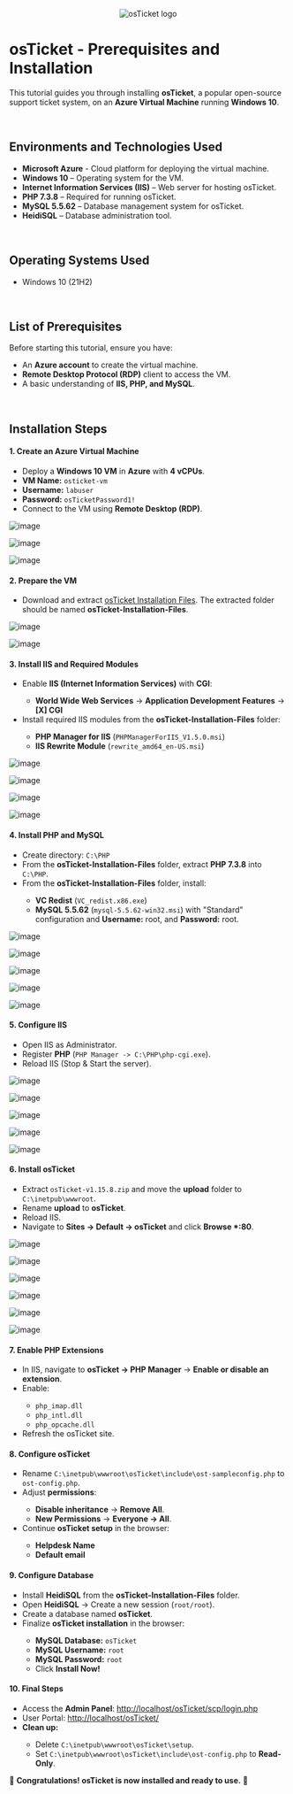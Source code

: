 <p align="center">
<img src="https://i.imgur.com/Clzj7Xs.png" alt="osTicket logo"/>
</p>

<h1>osTicket - Prerequisites and Installation</h1>
<p>This tutorial guides you through installing <strong>osTicket</strong>, a popular open-source support ticket system, on an <strong>Azure Virtual Machine</strong> running <strong>Windows 10</strong>.</p>
<br />

<h2>Environments and Technologies Used</h2>

- <strong>Microsoft Azure</strong> - Cloud platform for deploying the virtual machine.
- <strong>Windows 10</strong> – Operating system for the VM.
- <strong>Internet Information Services (IIS)</strong> – Web server for hosting osTicket.
- <strong>PHP 7.3.8</strong> – Required for running osTicket.
- <strong>MySQL 5.5.62</strong> – Database management system for osTicket.
- <strong>HeidiSQL</strong> – Database administration tool.
<br />

<h2>Operating Systems Used </h2>

- Windows 10</b> (21H2)
<br />

<h2>List of Prerequisites</h2>

<p>Before starting this tutorial, ensure you have:</p>

- An <strong>Azure account</strong> to create the virtual machine.
- <strong>Remote Desktop Protocol (RDP)</strong> client to access the VM.
- A basic understanding of <strong>IIS, PHP, and MySQL</strong>.
<br />

<h2>Installation Steps</h2>

<h4>1. Create an Azure Virtual Machine</h4>
<ul>
    <li>Deploy a <strong>Windows 10 VM</strong> in <strong>Azure</strong> with <strong>4 vCPUs</strong>.</li>
    <li><strong>VM Name:</strong> <code>osticket-vm</code></li>
    <li><strong>Username:</strong> <code>labuser</code></li>
    <li><strong>Password:</strong> <code>osTicketPassword1!</code></li>
    <li>Connect to the VM using <strong>Remote Desktop (RDP)</strong>.</li>
</ul>

![image](https://github.com/user-attachments/assets/72eaf117-9712-4071-86da-f21f50667b07)
<br />

![image](https://github.com/user-attachments/assets/8cd57077-e6c9-41a2-9dc1-30a9a08c0a25)
<br/>

![image](https://github.com/user-attachments/assets/5783ec64-9fcc-4748-b136-5669d7dbaca6)
<br />

<h4>2. Prepare the VM</h4>
<ul>
    <li>Download and extract <a href="https://drive.google.com/uc?export=download&id=1b3RBkXTLNGXbibeMuAynkfzdBC1NnqaD" target="_blank">osTicket Installation Files</a>. The extracted folder should be named <strong>osTicket-Installation-Files</strong>.</li>
</ul>

![image](https://github.com/user-attachments/assets/eb484fdf-b680-401b-a4ad-ce1eb6a31217)
<br />

![image](https://github.com/user-attachments/assets/9f5c39c2-4edf-4871-a5c6-773c75fc80f2)
<br />

<h4>3. Install IIS and Required Modules</h4>
<ul>
    <li>Enable <strong>IIS (Internet Information Services)</strong> with <strong>CGI</strong>:</li>
    <ul>
        <li><strong>World Wide Web Services</strong> → <strong>Application Development Features</strong> → <strong>[X] CGI</strong></li>
    </ul> 
    <li>Install required IIS modules from the <strong>osTicket-Installation-Files</strong> folder:</li>
    <ul>
        <li><strong>PHP Manager for IIS</strong> (<code>PHPManagerForIIS_V1.5.0.msi</code>)</li>
        <li><strong>IIS Rewrite Module</strong> (<code>rewrite_amd64_en-US.msi</code>)</li>
    </ul>
</ul>

![image](https://github.com/user-attachments/assets/2fb02bee-518e-46c7-897d-3dcb03a5e88f)
<br />

![image](https://github.com/user-attachments/assets/a2275804-82aa-4a15-8f75-6bccb05c7297)
<br />

![image](https://github.com/user-attachments/assets/c8601844-cc58-4549-944f-56abc70500f0)
<br />

![image](https://github.com/user-attachments/assets/30d466b2-0849-478c-b75d-12fc0ac46909)
<br />

<h4>4. Install PHP and MySQL</h4>
<ul>
    <li>Create directory: <code>C:\PHP</code></li>
    <li>From the <strong>osTicket-Installation-Files</strong> folder, extract <strong>PHP 7.3.8</strong> into <code>C:\PHP</code>.</li>
    <li>From the <strong>osTicket-Installation-Files</strong> folder, install:</li>
    <ul>
        <li><strong>VC Redist</strong> (<code>VC_redist.x86.exe</code>)</li>
        <li><strong>MySQL 5.5.62</strong> (<code>mysql-5.5.62-win32.msi</code>) with "Standard" configuration and <strong>Username:</strong> root, and <strong>Password:</strong> root.</li>
    </ul>
</ul>

![image](https://github.com/user-attachments/assets/b0e6bdeb-5ff5-4485-bd66-5ca1bd31e547)
<br />

![image](https://github.com/user-attachments/assets/2a5130f2-0cad-4ec8-909a-025a407a9a53)
<br />

![image](https://github.com/user-attachments/assets/230f5ba2-aacd-4ae5-aba9-a5aeb8284683)
<br />

![image](https://github.com/user-attachments/assets/169f2415-8e7b-4cb2-9691-25497529af7e)
<br />

![image](https://github.com/user-attachments/assets/9878ab68-7814-419b-9e32-22fa04e722a7)
<br />

<h4>5. Configure IIS</h4>
<ul>
    <li>Open IIS as Administrator.</li>
    <li>Register <strong>PHP</strong> (<code>PHP Manager -> C:\PHP\php-cgi.exe</code>).</li>
    <li>Reload IIS (Stop & Start the server).</li>
</ul>

![image](https://github.com/user-attachments/assets/e59d2e11-e30c-440f-a600-ffce3539dd5a)
<br />

![image](https://github.com/user-attachments/assets/07d8e02f-6c86-49dc-9364-43e39fc4955e)
<br />

![image](https://github.com/user-attachments/assets/d27539c6-2963-46d1-8c3e-f2e47a2c72e0)
<br />

![image](https://github.com/user-attachments/assets/41cc3874-71b4-477a-b855-bf978c676cc4)
<br />

![image](https://github.com/user-attachments/assets/8dd0dcd0-adc7-4061-9ec6-b734e2c4e92a)
<br />

<h4>6. Install osTicket</h4>
<ul>
    <li>Extract <code>osTicket-v1.15.8.zip</code> and move the <strong>upload</strong> folder to <code>C:\inetpub\wwwroot</code>.</li>
    <li>Rename <strong>upload</strong> to <strong>osTicket</strong>.</li>
    <li>Reload IIS.</li>
    <li>Navigate to <strong>Sites → Default → osTicket</strong> and click <strong>Browse *:80</strong>.</li>
</ul>

![image](https://github.com/user-attachments/assets/6bec7392-a35b-4279-9875-be61c32eec50)
<br />

![image](https://github.com/user-attachments/assets/f1730c89-1f38-4c24-86e7-2a586f6c4475)
<br />

![image](https://github.com/user-attachments/assets/bb9cfe26-91bb-4856-8d42-8eac033e0dc9)
<br />

![image](https://github.com/user-attachments/assets/7bc58436-77a4-42d5-8fd3-21b55b6f83eb)
<br />

![image](https://github.com/user-attachments/assets/9c2cdbee-0ad7-4b39-a46e-efc509e07d04)
<br />

![image](https://github.com/user-attachments/assets/1806edf2-bcd2-44f4-9c10-de8b1836a464)
<br />

<h4>7. Enable PHP Extensions</h4>
<ul>
    <li>In IIS, navigate to <strong>osTicket → PHP Manager</strong> → <strong>Enable or disable an extension</strong>.</li>
    <li>Enable:</li>
    <ul>
        <li><code>php_imap.dll</code></li>
        <li><code>php_intl.dll</code></li>
        <li><code>php_opcache.dll</code></li>
    </ul>
    <li>Refresh the osTicket site.</li>
</ul>

<h4>8. Configure osTicket</h4>
<ul>
    <li>Rename <code>C:\inetpub\wwwroot\osTicket\include\ost-sampleconfig.php</code> to <code>ost-config.php</code>.</li>
    <li>Adjust <strong>permissions</strong>:</li>
    <ul>
        <li><strong>Disable inheritance</strong> → <strong>Remove All</strong>.</li>
        <li><strong>New Permissions</strong> → <strong>Everyone → All</strong>.</li>
    </ul>
    <li>Continue <strong>osTicket setup</strong> in the browser:</li>
    <ul>
        <li><strong>Helpdesk Name</strong></li>
        <li><strong>Default email</strong></li>
    </ul>
</ul>

<h4>9. Configure Database</h4>
<ul>
    <li>Install <strong>HeidiSQL</strong> from the <strong>osTicket-Installation-Files</strong> folder.</li>
    <li>Open <strong>HeidiSQL</strong> → Create a new session (<code>root/root</code>).</li>
    <li>Create a database named <strong>osTicket</strong>.</li>
    <li>Finalize <strong>osTicket installation</strong> in the browser:</li>
    <ul>
        <li><strong>MySQL Database:</strong> <code>osTicket</code></li>
        <li><strong>MySQL Username:</strong> <code>root</code></li>
        <li><strong>MySQL Password:</strong> <code>root</code></li>
        <li>Click <strong>Install Now!</strong></li>
    </ul>
</ul>

<h4>10. Final Steps</h4>
<ul>
    <li>Access the <strong>Admin Panel</strong>: <a href="http://localhost/osTicket/scp/login.php">http://localhost/osTicket/scp/login.php</a></li>
    <li>User Portal: <a href="http://localhost/osTicket/">http://localhost/osTicket/</a></li>
    <li><strong>Clean up:</strong></li>
    <ul>
        <li>Delete <code>C:\inetpub\wwwroot\osTicket\setup</code>.</li>
        <li>Set <code>C:\inetpub\wwwroot\osTicket\include\ost-config.php</code> to <strong>Read-Only</strong>.</li>
    </ul>
</ul>

<p>🎉 <strong>Congratulations! osTicket is now installed and ready to use.</strong> 🎉</p>
